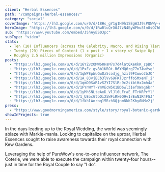 ```yaml
---
client: "Herbal Essences"
path: "/campaigns/herbal-essences/"
category: "social"
coverImage: "https://lh3.google.com/u/0/d/18Ho_gY1g1H9h1SEgW3J9sPQNWy-dJnC1"
heroImage: "https://lh3.google.com/u/0/d/1RwRluQrD0J7zN4ByWPhu3ln8sO7hFIPq"
sub: "https://www.youtube.com/embed/JShAyES0Jpc"
subType: "video"
stats:
  - Ten (10) Influencers (across the Celebrity, Macro, and Rising Tiers)
  - Twenty (20) Pieces of Content (1 x post + 1 x story w/ Swipe Up)
  - Roughly 2.5 million Impressions (Organic)
posts:
  - "https://lh3.google.com/u/0/d/16YZvzOMW60HaM7s7d4latQXeKkK_zpBO"
  - "https://lh3.google.com/u/0/d/1PxFz_gv8b1KROt-R6YMQ6rg77n7AwVsq"
  - "https://lh3.google.com/u/0/d/1qWPEpWuGwQa5codjg_hzil9FIwwo2bJO"
  - "https://lh3.google.com/u/0/d/1A_83vjECb3lVv69FKlJzrffo5MxeNT_i"
  - "https://lh3.google.com/u/0/d/1qmD9SaR1vSZYI7SlR-9c2sibtHx2mh4a"
  - "https://lh3.google.com/u/0/d/1FYnWYT-YmVEcW5K1BD6wl3IefXWag6kr"
  - "https://lh3.google.com/u/0/d/1yMhSNLteAxD_VlJl0LFraE_FTrKRPrYl"
  - "https://lh3.google.com/u/0/d/1_UEocGtbOi25WFiRk0Q9v1rEuN3R4FGJ"
  - "https://lh3.google.com/u/0/d/1fkhlAorbq15Rzh8Qjnm8kKJKhy0NMv2j"
press:
  - "https://www.goodmorningamerica.com/style/story/royal-botanic-gardens-kew-creating-natural-beauty-products-55246426"
showInProjects: true
---
```


In the days leading up to the Royal Wedding, the world was seemingly ablaze with Markle-mania. Looking to capitalize on the uproar, Herbal Essences sought to raise awareness towards their royal connection with Kew Gardens.

Leveraging the help of PureWow's one-to-one influencer network, The Coterie, we were able to execute the campaign within twenty-four hours--just in time for the Royal Couple to say "I do".

